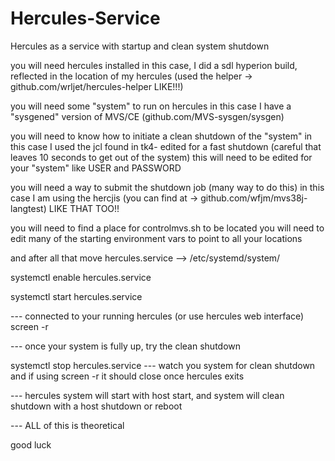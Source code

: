 # Hercules-Service
Hercules as a service with startup and clean system shutdown

you will need hercules installed
  in this case, I did a sdl hyperion build, reflected in the location of my hercules
  (used the helper -> github.com/wrljet/hercules-helper  LIKE!!!)
  
you will need some "system" to run on hercules 
  in this case I have a "sysgened" version of MVS/CE (github.com/MVS-sysgen/sysgen) 

you will need to know how to initiate a clean shutdown of the "system"
  in this case I used the jcl found in tk4-  edited for a fast shutdown (careful that leaves 10 seconds to get out of the system)
  this will need to be edited for your "system"  like USER and PASSWORD

you will need a way to submit the shutdown job (many way to do this)
  in this case I am using the hercjis (you can find at -> github.com/wfjm/mvs38j-langtest) LIKE THAT TOO!!

you will need to find a place for controlmvs.sh to be located
you will need to edit many of the starting environment vars to point to all your locations

and after all that move
hercules.service -->  /etc/systemd/system/

systemctl enable hercules.service

systemctl start hercules.service

--- connected to your running hercules (or use hercules web interface)
screen -r   

--- once your system is fully up, try the clean shutdown

systemctl stop hercules.service
---  watch you system for clean shutdown and if using screen -r it should close once hercules exits 

---  hercules system will start with host start, and system will clean shutdown with a host shutdown or reboot

--- ALL of this is theoretical

good luck
